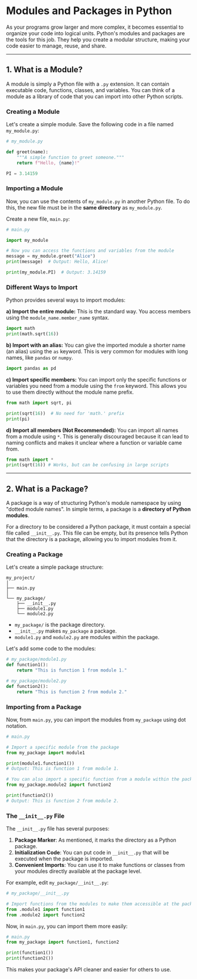 # Modules and Packages in Python

As your programs grow larger and more complex, it becomes essential to organize your code into logical units. Python's modules and packages are the tools for this job. They help you create a modular structure, making your code easier to manage, reuse, and share.

---

## 1. What is a Module?

A module is simply a Python file with a `.py` extension. It can contain executable code, functions, classes, and variables. You can think of a module as a library of code that you can import into other Python scripts.

### Creating a Module

Let's create a simple module. Save the following code in a file named `my_module.py`:

```python
# my_module.py

def greet(name):
    """A simple function to greet someone."""
    return f"Hello, {name}!"

PI = 3.14159
```

### Importing a Module

Now, you can use the contents of `my_module.py` in another Python file. To do this, the new file must be in the **same directory** as `my_module.py`.

Create a new file, `main.py`:

```python
# main.py

import my_module

# Now you can access the functions and variables from the module
message = my_module.greet("Alice")
print(message)  # Output: Hello, Alice!

print(my_module.PI)  # Output: 3.14159
```

### Different Ways to Import

Python provides several ways to import modules:

**a) Import the entire module:**
This is the standard way. You access members using the `module_name.member_name` syntax.
```python
import math
print(math.sqrt(16))
```

**b) Import with an alias:**
You can give the imported module a shorter name (an alias) using the `as` keyword. This is very common for modules with long names, like `pandas` or `numpy`.
```python
import pandas as pd
```

**c) Import specific members:**
You can import only the specific functions or variables you need from a module using the `from` keyword. This allows you to use them directly without the module name prefix.
```python
from math import sqrt, pi

print(sqrt(16))  # No need for 'math.' prefix
print(pi)
```

**d) Import all members (Not Recommended):**
You can import all names from a module using `*`. This is generally discouraged because it can lead to naming conflicts and makes it unclear where a function or variable came from.
```python
from math import *
print(sqrt(16)) # Works, but can be confusing in large scripts
```

---

## 2. What is a Package?

A package is a way of structuring Python's module namespace by using "dotted module names". In simple terms, a package is a **directory of Python modules**.

For a directory to be considered a Python package, it must contain a special file called `__init__.py`. This file can be empty, but its presence tells Python that the directory is a package, allowing you to import modules from it.

### Creating a Package

Let's create a simple package structure:

```
my_project/
│
├── main.py
│
└── my_package/
    ├── __init__.py
    ├── module1.py
    └── module2.py
```

-   `my_package/` is the package directory.
-   `__init__.py` makes `my_package` a package.
-   `module1.py` and `module2.py` are modules within the package.

Let's add some code to the modules:

```python
# my_package/module1.py
def function1():
    return "This is function 1 from module 1."

# my_package/module2.py
def function2():
    return "This is function 2 from module 2."
```

### Importing from a Package

Now, from `main.py`, you can import the modules from `my_package` using dot notation.

```python
# main.py

# Import a specific module from the package
from my_package import module1

print(module1.function1())
# Output: This is function 1 from module 1.

# You can also import a specific function from a module within the package
from my_package.module2 import function2

print(function2())
# Output: This is function 2 from module 2.
```

### The `__init__.py` File

The `__init__.py` file has several purposes:

1.  **Package Marker**: As mentioned, it marks the directory as a Python package.
2.  **Initialization Code**: You can put code in `__init__.py` that will be executed when the package is imported.
3.  **Convenient Imports**: You can use it to make functions or classes from your modules directly available at the package level.

For example, edit `my_package/__init__.py`:
```python
# my_package/__init__.py

# Import functions from the modules to make them accessible at the package level
from .module1 import function1
from .module2 import function2
```

Now, in `main.py`, you can import them more easily:
```python
# main.py
from my_package import function1, function2

print(function1())
print(function2())
```
This makes your package's API cleaner and easier for others to use.

